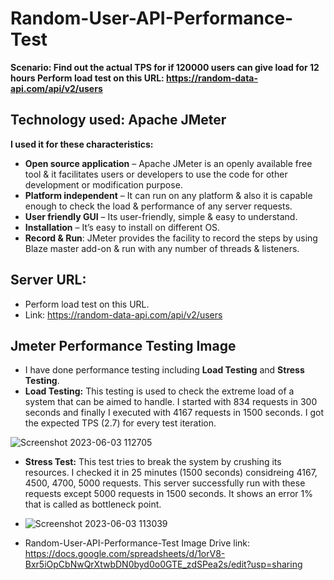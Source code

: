 # Random-User-API-Performance-Test
**Scenario: Find out the actual TPS for if 120000 users can give load for 12 hours Perform load test on this URL: https://random-data-api.com/api/v2/users**
## Technology used: Apache JMeter

 **I used it for these characteristics:** 

  - **Open source application** – Apache JMeter is an openly available free tool & it facilitates users or developers to use the code for other development or modification purpose.
  - **Platform independent** – It can run on any platform & also it is capable enough to check the load & performance of any server requests.
  - **User friendly GUI** – Its user-friendly, simple & easy to understand.
  - **Installation** – It’s easy to install on different OS. 
  - **Record & Run**: JMeter provides the facility to record the steps by using Blaze master add-on & run with any number of threads & listeners.

## Server URL:

- Perform load test on this URL.
- Link: https://random-data-api.com/api/v2/users

## Jmeter Performance Testing Image
- I have done performance testing including **Load Testing** and **Stress Testing**.
- **Load Testing:** This testing is used to check the extreme load of a system that can be aimed to handle. 
  I started with 834 requests in 300 seconds and finally I executed with 4167 requests in 1500 seconds. I got the expected TPS (2.7) for every test iteration.
 
![Screenshot 2023-06-03 112705](https://github.com/mahmudulkhan900/Random-User-API-Performance-Test/assets/60164456/e05bdc41-d375-4969-9d5b-6000e9470b17)

- **Stress Test:**  This test tries to break the system by crushing its resources. I checked it in 25 minutes (1500 seconds) considreing 4167, 4500, 4700, 5000 requests. This server successfully run with these requests except 5000 requests in 1500 seconds. It shows an error 1% that is called as bottleneck point.
- 
  ![Screenshot 2023-06-03 113039](https://github.com/mahmudulkhan900/Random-User-API-Performance-Test/assets/60164456/61d2e8c5-9945-45c0-9efb-6322c0d01a2c)
  
- Random-User-API-Performance-Test Image Drive link:  https://docs.google.com/spreadsheets/d/1orV8-Bxr5iOpCbNwQrXtwbDN0byd0o0GTE_zdSPea2s/edit?usp=sharing
